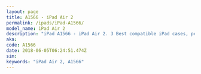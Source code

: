 ```yaml
---
layout: page
title: A1566 - iPad Air 2
permalink: /ipads/iPad-A1566/
model_name: iPad Air 2
description: "iPad A1566 - iPad Air 2. 3 Best compatible iPad cases, pens, chargers and keyboards."
aka: 
code: A1566
date: 2018-06-05T06:24:51.474Z
sim: 
keywords: "iPad Air 2, A1566"
---
```

